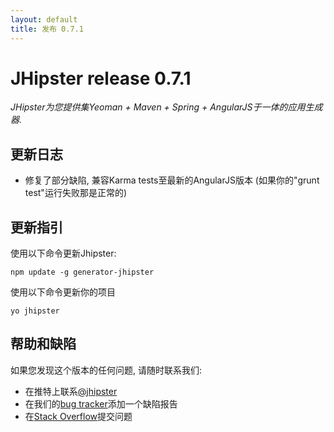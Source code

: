 ```yaml
---
layout: default
title: 发布 0.7.1
---
```


JHipster release 0.7.1
==================

*JHipster为您提供集Yeoman + Maven + Spring + AngularJS于一体的应用生成器.*

更新日志
----------

- 修复了部分缺陷, 兼容Karma tests至最新的AngularJS版本 (如果你的"grunt test"运行失败那是正常的)

更新指引
------------

使用以下命令更新Jhipster:

```
npm update -g generator-jhipster
```

使用以下命令更新你的项目

```
yo jhipster
```

帮助和缺陷
--------------

如果您发现这个版本的任何问题, 请随时联系我们:

- 在推特上联系[@jhipster](https://twitter.com/jhipster)
- 在我们的[bug tracker](https://github.com/jhipster/generator-jhipster/issues?state=open)添加一个缺陷报告
- 在[Stack Overflow](http://stackoverflow.com/tags/jhipster/info)提交问题
